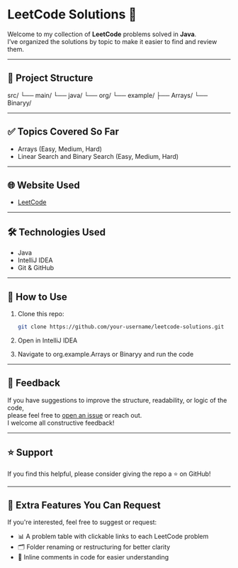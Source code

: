 # LeetCode Solutions 🚀

Welcome to my collection of **LeetCode** problems solved in **Java**.  
I’ve organized the solutions by topic to make it easier to find and review them.

---

## 📁 Project Structure

src/ └── main/ └── java/ └── org/ └── example/ ├── Arrays/ └── Binaryy/


---

## ✅ Topics Covered So Far

- Arrays (Easy, Medium, Hard)
- Linear Search and Binary Search (Easy, Medium, Hard)

---

## 🌐 Website Used

- [LeetCode](https://leetcode.com)

---

## 🛠 Technologies Used

- Java
- IntelliJ IDEA
- Git & GitHub

---

## 📌 How to Use

1. Clone this repo:
   ```bash
   git clone https://github.com/your-username/leetcode-solutions.git
   
2. Open in IntelliJ IDEA

3. Navigate to org.example.Arrays or Binaryy and run the code

---

## 💬 Feedback

If you have suggestions to improve the structure, readability, or logic of the code,  
please feel free to [open an issue](https://github.com/bpraneeth15/leetcode-solutions/issues) or reach out.  
I welcome all constructive feedback!

---

## ⭐ Support

If you find this helpful, please consider giving the repo a ⭐ on GitHub!

---

## 📌 Extra Features You Can Request

If you're interested, feel free to suggest or request:

- 📊 A problem table with clickable links to each LeetCode problem
- 🗂️ Folder renaming or restructuring for better clarity
- 💬 Inline comments in code for easier understanding
